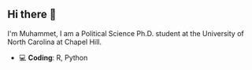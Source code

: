 Hi there 👋 
---

I'm Muhammet, I am a Political Science Ph.D. student at the University of North Carolina at Chapel Hill. 

- :computer: **Coding**: R, Python

